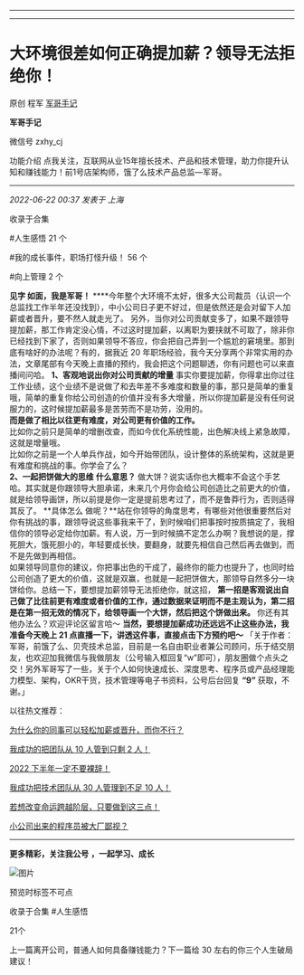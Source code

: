 ----------------------------------------
----------------------------------------
#  大环境很差如何正确提加薪？领导无法拒绝你！

原创 程军  [ 军哥手记 ](javascript:void\(0\);)

**军哥手记** ![]()

微信号 zxhy_cj

功能介绍 点我关注，互联网从业15年擅长技术、产品和技术管理，助力你提升认知和赚钱能力！前1号店架构师，饿了么技术产品总监—军哥。

____

_2022-06-22 00:37_ _发表于 上海_

收录于合集

#人生感悟 21 个

#我的成长事件，职场打怪升级！ 56 个

#向上管理 2 个

**见字 如面，我是军哥！**
****今年整个大环境不太好，很多大公司裁员（认识一个总监找工作半年还没找到），中小公司日子更不好过，但是依然还是会对留下人加薪或者晋升，要不然人就走光了。
另外，当你对公司贡献变多了，如果不跟领导提加薪，那工作肯定没心情，不过这时提加薪，以离职为要挟就不可取了，除非你已经找到下家了，否则如果领导不答应，你会把自己弄到一个尴尬的窘境里。那到底有啥好的办法呢？有的，据我近
20 年职场经验，我今天分享两个非常实用的办法，文章尾部有今天晚上直播的预约，我会把这个问题聊透，你有问题也可以来直播间问哈。
**1、客观地说出你对公司贡献的增量**
事实你要提加薪，你得拿出你过往工作业绩，这个业绩不是说做了和去年差不多难度和数量的事，那只是简单的重复哦，简单的重复你给公司创造的价值并没有多大增量，所以你提加薪是没有任何说服力的，这时候提加薪最多是苦劳而不是功劳，没用的。  
 **而是做了相比以往更有难度，对公司更有价值的工作。**  
比如你之前只是简单的增删改查，而如今优化系统性能，出色解决线上紧急故障，这就是增量哦。  
比如你之前是一个人单兵作战，如今开始带团队，设计整体的系统架构，这就是更有难度和挑战的事。你学会了么？  
 **2、一起把饼做大的思维** **什么意思？**
做大饼？说实话你也大概率不会这个手艺哈。其实就是你跟领导大胆承诺，未来几个月你会给公司创造比之前更大的价值，就是给领导画饼，所以前提是你一定是提前思考过了，而不是鲁莽行为，否则适得其反了。
**具体怎么
做呢？**站在你领导的角度思考，有哪些对他很重要然后对你有挑战的事，跟领导说这些事我来干了，到时候咱们把事按时按质搞定了，我相信你的领导必定给你加薪。有人说，万一到时候搞不定怎么办啊？我想说的是，撑死胆大，饿死胆小的，年轻要成长快，要翻身，就要先相信自己然后再去做到，而不是先做到再相信。  
如果领导同意你的建议，你把事出色的干成了，最终你的能力也提升了，也同时给公司创造了更大的价值，这就是双赢，也就是一起把饼做大，那领导自然多分一块饼给你。总结一下，要想提加薪领导无法拒绝你，就这招，
**第一招是客观说出自己做了比往前更有难度或者价值的工作，通过数据来证明而不是主观认为，第二招是在第一招无效的情况下，给领导画一个大饼，然后把这个饼做出来。**
你还有其他办法么？欢迎评论区留言哈～ **当然，要想提加薪成功还远远不止这些办法，我准备今天晚上 21 点直播一下，讲透这件事，直接点击下方预约吧～**
「关于作者：军哥，前饿了么、贝壳技术总监，目前是一名自由职业者兼公司顾问，乐于结交朋友，也欢迎加我微信与我做朋友（公号输入框回复“w”即可），朋友圈做个点头之交！另外军哥写了一些，关于个人如何快速成长、深度思考、程序员或产品经理能力模型、架构，OKR干货，技术管理等电子书资料，公号后台回复
**“9”** 获取，不谢。」  

以往热文推荐：

[为什么你的同事可以轻松加薪或晋升，而你不行？](http://mp.weixin.qq.com/s?__biz=MzA3MDU2MjM4Ng==&mid=2247496138&idx=1&sn=36667646b65b161cc9c1a84834b824a4&chksm=9f3856f7a84fdfe120329d04e51f88780e2b81ad253844d90a05849b04f891e3611f7367dda0&scene=21#wechat_redirect)  

[我成功的把团队从 10 人管到只剩 2
人！](http://mp.weixin.qq.com/s?__biz=MzA3MDU2MjM4Ng==&mid=2247495987&idx=1&sn=45d76890e5c3089f2b71f8267f5d1dd0&chksm=9f38560ea84fdf18d53689dc130fd025ca4da46918e8dc9e8914908affc18185d8d2f2dbc412&scene=21#wechat_redirect)  

[2022
下半年一定不要裸辞！](http://mp.weixin.qq.com/s?__biz=MzA3MDU2MjM4Ng==&mid=2247495925&idx=1&sn=e34bc56762b038198b67f6533b537bd2&chksm=9f3857c8a84fdede293d2b7c735368a339dc367ba1ede283c9705f637561cf00af43c2dc0588&scene=21#wechat_redirect)

[我成功把技术团队从 30 人管理到不足 10
人！](http://mp.weixin.qq.com/s?__biz=MzA3MDU2MjM4Ng==&mid=2247495828&idx=1&sn=ba27442b19063b86bed9102f2e093de0&chksm=9f3857a9a84fdebf5cf56b8fa017a933a21d6e63a66a44f14dca70a5d9cbebfee13cd0c571f2&scene=21#wechat_redirect)  

[若想改变命运跨越阶层，只要做到这三点！](http://mp.weixin.qq.com/s?__biz=MzA3MDU2MjM4Ng==&mid=2247495631&idx=1&sn=e36b77b842a3f1bee7629cf203771fb6&chksm=9f3848f2a84fc1e4b67349354b832ae52e320b01fa675cee130e87de5f188d8f6a388e0acd27&scene=21#wechat_redirect)

[小公司出来的程序员被大厂鄙视？](http://mp.weixin.qq.com/s?__biz=MzA3MDU2MjM4Ng==&mid=2247495474&idx=1&sn=ee3fe0d44666e11c581812f6a039a973&chksm=9f38480fa84fc11924759b7b22c51fce2bd5f087fb987e3d220ee80caf42aaa8507458dad6f2&scene=21#wechat_redirect)

* * *

  

 **更多精彩，关注我公号** **，一起学习、成长**

![图片](https://mmbiz.qpic.cn/mmbiz_png/b96CibCt70iaajvl7fD4ZCicMcjhXMp1v6UibM134tIsO1j5yqHyNhh9arj090oAL7zGhRJRq6cFqFOlDZMleLl4pw/640?wx_fmt=png)

预览时标签不可点

收录于合集 #人生感悟

21个

上一篇离开公司，普通人如何具备赚钱能力？下一篇给 30 左右的你三个人生破局建议！

